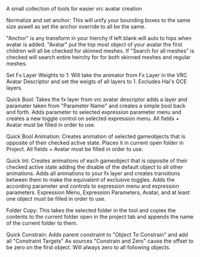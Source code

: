 A small collection of tools for easier vrc avatar creation

Normalize and set anchor:
This will unify your bounding boxes to the same size aswell as set the anchor override to all be the same.


"Anchor" is any transform in your hierchy if left blank will auto to hips when avatar is added.
"Avatar" put the top most object of your avatar the first children will all be checked for skinned meshes.
If "Search for all meshes" is checked will search entire heirchy for for both skinned meshes and regular meshes.


Set Fx Layer Weights to 1:
Will take the animator from Fx Layer in the VRC Avatar Descriptor and set the weigts of all layers to 1.
Excludes Hai's GCE layers.


Quick Bool:
Takes the fx layer from vrc avatar descriptor adds a layer and paramater taken from "Parameter Name" and creates a simple bool back and forth.
Adds parameter to selected expression parameter menu and creates a new toggle control on selected expression menu.
All fields + Avatar must be filled in order to use.


Quick Bool Animation:
Creates animation of selected gameobjects that is opposite of their checked active state.
Places it in current open folder in Project.
All fields + Avatar must be filled in order to use.

Quick Int:
Creates animations of each gameobject that is opposite of their checked active state adding the disable of the default object to all other animations.
Adds all animations to your fx layer and creates transitions between them to make the equivalent of exclusive toggles.
Adds the according parameter and controls to expression menu and expression parameters.
Expression Menu, Expression Parameters, Avatar, and at least one object must be filled in order to use.

Folder Copy:
This takes the selected folder in the tool and copies the contents to the current folder open in the project tab and appends the name of the current folder to them.

Quick Constrain:
Adds parent constraint to "Object To Constrain" and add all "Constraint Targets" As sources
"Constrain and Zero" cause the offset to be zero on the first object. Will always zero to all following objects.
